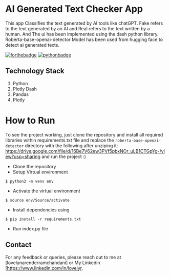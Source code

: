 # AI Generated Text Checker App
This app Classifies the text generated by AI tools like chatGPT. Fake refers to the text generated by an AI and Real refers to the text written by a human. And The ui has been implemented using the dash python library. Roberta-base-openai-detector Model has been used from hugging face to detect ai generated texts.


[![forthebadge](https://forthebadge.com/images/badges/built-with-love.svg)](https://forthebadge.com)
[![pythonbadge](https://forthebadge.com/images/badges/made-with-python.svg)](https://forthebadge.com)

## Technology Stack 

1. Python 
2. Plotly Dash
3. Pandas
4. Plotly

# How to Run


To see the project working, just clone the repository and install all required libraries within requirements.txt file and replace the `roberta-base-openai-detector` directory with the following after unziping it: https://drive.google.com/file/d/16Be7V62ew3PVf5pbxNOr_uLB1CTGpYg-/view?usp=sharing
and run the project :)

- Clone the repository
- Setup Virtual environment
```
$ python3 -m venv env
```
- Activate the virtual environment
```
$ source env/Source/activate
```
- Install dependencies using
```
$ pip install -r requirements.txt
```
- Run index.py file

## Contact

For any feedback or queries, please reach out to me at [lovelynarenderramchandani] or My Linkedin [https://www.linkedin.com/in/lovelyr.
